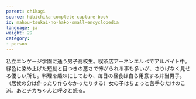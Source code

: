 ```yaml
---
parent: chikagi
source: hibichika-complete-capture-book
id: mahou-tsukai-no-hako-small-encyclopedia
language: ja
weight: 29
category:
- person
---
```


私立エンゲージ学園に通う男子高校生。喫茶店アーネンエルベでアルバイト中。緑色に染め上げた短髪と目つきの悪さで怖がられる事も多いが、さりげなく見せる優しい所も。料理を趣味にしており、毎日の昼食は自ら用意する弁当男子。（居候の分は作ったり作らなかったりする）女の子はちょっと苦手なたけのこ派。あとチカちゃんと呼ぶと怒る。
